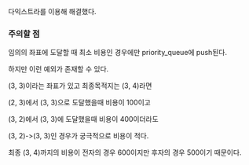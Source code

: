 다익스트라를 이용해 해결했다.

### 주의할 점

임의의 좌표에 도달할 때 최소 비용인 경우에만 priority_queue에 push된다.

하지만 이런 예외가 존재할 수 있다.

(3, 3)이라는 좌표가 있고 최종목적지는 (3, 4)라면

(2, 3)에서 (3, 3)으로 도달했을때 비용이 100이고

(3, 2)에서 (3, 3)에 도달했을때 비용이 400이더라도

(3, 2)->(3, 3)인 경우가 궁극적으로 비용이 적다.

최종 (3, 4)까지의 비용이 전자의 경우 600이지만 후자의 경우 500이기 때문이다.
